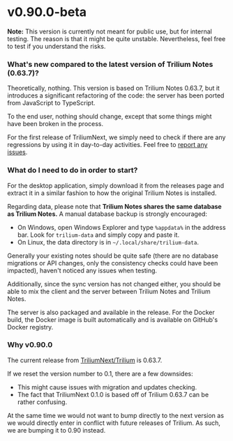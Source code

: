 # v0.90.0-beta
**Note:** This version is currently not meant for public use, but for internal testing. The reason is that it might be quite unstable. Nevertheless, feel free to test if you understand the risks.

### What's new compared to the latest version of Trilium Notes (0.63.7)?

Theoretically, nothing. This version is based on Trilium Notes 0.63.7, but it introduces a significant refactoring of the code: the server has been ported from JavaScript to TypeScript.

To the end user, nothing should change, except that some things might have been broken in the process.

For the first release of TriliumNext, we simply need to check if there are any regressions by using it in day-to-day activities. Feel free to [report any issues](https://github.com/TriliumNext/Notes/issues/new/choose).

### What do I need to do in order to start?

For the desktop application, simply download it from the releases page and extract it in a similar fashion to how the original Trilium Notes is installed.

Regarding data, please note that **Trilium Notes shares the same database as Trilium Notes.** A manual database backup is strongly encouraged:

*   On Windows, open Windows Explorer and type `%appdata%` in the address bar. Look for `trilium-data` and simply copy and paste it.
*   On Linux, the data directory is in `~/.local/share/trilium-data`.

Generally your existing notes should be quite safe (there are no database migrations or API changes, only the consistency checks could have been impacted), haven't noticed any issues when testing.

Additionally, since the sync version has not changed either, you should be able to mix the client and the server between Trilium Notes and Trilium Notes.

The server is also packaged and available in the release. For the Docker build, the Docker image is built automatically and is available on GitHub's Docker registry.

### Why v0.90.0

The current release from [TriliumNext/Trilium](https://github.com/TriliumNext/Trilium/releases/tag/v0.63.7) is 0.63.7.

If we reset the version number to 0.1, there are a few downsides:

*   This might cause issues with migration and updates checking.
*   The fact that TriliumNext 0.1.0 is based off of Trilium 0.63.7 can be rather confusing.

At the same time we would not want to bump directly to the next version as we would directly enter in conflict with future releases of Trilium. As such, we are bumping it to 0.90 instead.